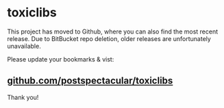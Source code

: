 # toxiclibs

This project has moved to Github, where you can also find the most recent release.
Due to BitBucket repo deletion, older releases are unfortunately unavailable.

Please update your bookmarks & vist:

## [github.com/postspectacular/toxiclibs](https://github.com/postspectacular/toxiclibs)

Thank you!